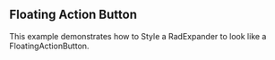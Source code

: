 ##  Floating Action Button 
This example demonstrates how to Style a RadExpander to look like a FloatingActionButton. 

[//]: <keywords: radexpander, floatingactionbutton>